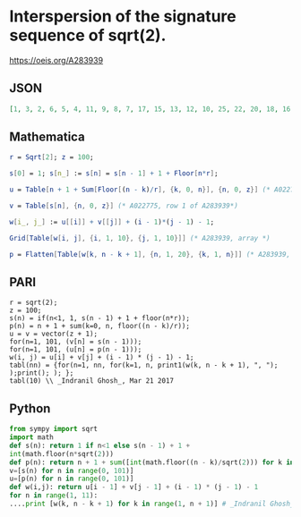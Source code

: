 # Interspersion of the signature sequence of sqrt\(2\)\.
https://oeis.org/A283939
## JSON
```JSON
[1, 3, 2, 6, 5, 4, 11, 9, 8, 7, 17, 15, 13, 12, 10, 25, 22, 20, 18, 16, 14, 34, 31, 28, 26, 23, 21, 19, 44, 41, 38, 35, 32, 29, 27, 24, 56, 52, 49, 46, 42, 39, 36, 33, 30, 69, 65, 61, 58, 54, 50, 47, 43, 40, 37, 84, 79, 75, 71, 67, 63, 59, 55, 51, 48, 45, 100]
```
## Mathematica
```Mathematica
r = Sqrt[2]; z = 100;
```
```Mathematica
s[0] = 1; s[n_] := s[n] = s[n - 1] + 1 + Floor[n*r];
```
```Mathematica
u = Table[n + 1 + Sum[Floor[(n - k)/r], {k, 0, n}], {n, 0, z}] (* A022776, col 1 of A283939 *)
```
```Mathematica
v = Table[s[n], {n, 0, z}] (* A022775, row 1 of A283939*)
```
```Mathematica
w[i_, j_] := u[[i]] + v[[j]] + (i - 1)*(j - 1) - 1;
```
```Mathematica
Grid[Table[w[i, j], {i, 1, 10}, {j, 1, 10}]] (* A283939, array *)
```
```Mathematica
p = Flatten[Table[w[k, n - k + 1], {n, 1, 20}, {k, 1, n}]] (* A283939, sequence *)
```
## PARI
```PARI
r = sqrt(2);
z = 100;
s(n) = if(n<1, 1, s(n - 1) + 1 + floor(n*r));
p(n) = n + 1 + sum(k=0, n, floor((n - k)/r));
u = v = vector(z + 1);
for(n=1, 101, (v[n] = s(n - 1)));
for(n=1, 101, (u[n] = p(n - 1)));
w(i, j) = u[i] + v[j] + (i - 1) * (j - 1) - 1;
tabl(nn) = {for(n=1, nn, for(k=1, n, print1(w(k, n - k + 1), ", "); );print(); ); };
tabl(10) \\ _Indranil Ghosh_, Mar 21 2017
```
## Python
```Python
from sympy import sqrt
import math
def s(n): return 1 if n<1 else s(n - 1) + 1 +
int(math.floor(n*sqrt(2)))
def p(n): return n + 1 + sum([int(math.floor((n - k)/sqrt(2))) for k in range(0, n+1)])
v=[s(n) for n in range(0, 101)]
u=[p(n) for n in range(0, 101)]
def w(i,j): return u[i - 1] + v[j - 1] + (i - 1) * (j - 1) - 1
for n in range(1, 11):
....print [w(k, n - k + 1) for k in range(1, n + 1)] # _Indranil Ghosh_, Mar 21 2017
```
